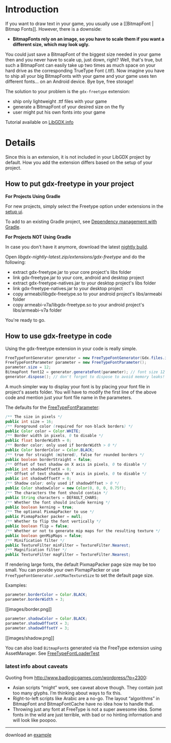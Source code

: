 # Introduction #

If you want to draw text in your game, you usually use a [[BitmapFont | Bitmap Fonts]].
However, there is a downside:

* **BitmapFonts rely on an image, so you have to scale them if you want a different size, which may look ugly.**

You could just save a BitmapFont of the biggest size needed in your game then and you never have to scale up, just down, right?
Well, that's true, but such a BitmapFont can easily take up two times as much space on your hard drive as the corresponding TrueType Font (.ttf).
Now imagine you have to ship all your big BitmapFonts with your game and your game uses ten different fonts... on an Android device. Bye bye, free storage!

The solution to your problem is the `gdx-freetype` extension:
  * ship only lightweight .ttf files with your game
  * generate a BitmapFont of your desired size on the fly
  * user might put his own fonts into your game

Tutorial available on [LibGDX.info](https://libgdx.info/basic-label/)

# Details #

Since this is an extension, it is not included in your LibGDX project by default. How you add the extension differs based on the setup of your project.

## How to put gdx-freetype in your project ##

**For Projects Using Gradle**

For new projects, simply select the Freetype option under extensions in the [setup ui](https://github.com/libgdx/libgdx/wiki/Project-Setup-Gradle).

To add to an existing Gradle project, see [Dependency management with Gradle](https://github.com/libgdx/libgdx/wiki/Dependency-management-with-Gradle#freetypefont-gradle).

**For Projects NOT Using Gradle**

In case you don't have it anymore, download the latest [nightly build](http://libgdx.badlogicgames.com/nightlies/).

Open _libgdx-nightly-latest.zip/extensions/gdx-freetype_ and do the following:
  * extract gdx-freetype.jar to your core project's libs folder
  * link gdx-freetype.jar to your core, android and desktop project
  * extract gdx-freetype-natives.jar to your desktop project's libs folder
  * link gdx-freetype-natives.jar to your desktop project
  * copy armeabi/libgdx-freetype.so to your android project's libs/armeabi folder
  * copy armeabi-v7a/libgdx-freetype.so to your android project's libs/armeabi-v7a folder

You're ready to go.

## How to use gdx-freetype in code ##

Using the gdx-freetype extension in your code is really simple.

```java
FreeTypeFontGenerator generator = new FreeTypeFontGenerator(Gdx.files.internal("fonts/myfont.ttf"));
FreeTypeFontParameter parameter = new FreeTypeFontParameter();
parameter.size = 12;
BitmapFont font12 = generator.generateFont(parameter); // font size 12 pixels
generator.dispose(); // don't forget to dispose to avoid memory leaks!
```
A much simpler way to display your font is by placing your font file in project's assets folder. You will have to modify the first line of the above code and mention just your font file name in the parameters.

The defaults for the [FreeTypeFontParameter](https://github.com/libgdx/libgdx/blob/master/extensions/gdx-freetype/src/com/badlogic/gdx/graphics/g2d/freetype/FreeTypeFontGenerator.java):
```java
/** The size in pixels */
public int size = 16;
/** Foreground color (required for non-black borders) */
public Color color = Color.WHITE;
/** Border width in pixels, 0 to disable */
public float borderWidth = 0;
/** Border color; only used if borderWidth > 0 */
public Color borderColor = Color.BLACK;
/** true for straight (mitered), false for rounded borders */
public boolean borderStraight = false;
/** Offset of text shadow on X axis in pixels, 0 to disable */
public int shadowOffsetX = 0;
/** Offset of text shadow on Y axis in pixels, 0 to disable */
public int shadowOffsetY = 0;
/** Shadow color; only used if shadowOffset > 0 */
public Color shadowColor = new Color(0, 0, 0, 0.75f);
/** The characters the font should contain */
public String characters = DEFAULT_CHARS;
/** Whether the font should include kerning */
public boolean kerning = true;
/** The optional PixmapPacker to use */
public PixmapPacker packer = null;
/** Whether to flip the font vertically */
public boolean flip = false;
/** Whether or not to generate mip maps for the resulting texture */
public boolean genMipMaps = false;
/** Minification filter */
public TextureFilter minFilter = TextureFilter.Nearest;
/** Magnification filter */
public TextureFilter magFilter = TextureFilter.Nearest;
```

If rendering large fonts, the default PixmapPacker page size may be too small. You can provide your own PixmapPacker or use `FreeTypeFontGenerator.setMaxTextureSize` to set the default page size.

Examples:
```java
parameter.borderColor = Color.BLACK;
parameter.borderWidth = 3;
```
[[images/border.png]]

```java
parameter.shadowColor = Color.BLACK;
parameter.shadowOffsetX = 3;
parameter.shadowOffsetY = 3;
```
[[images/shadow.png]]

You can also load `BitmapFont`s generated via the FreeType extension using AssetManager. See [FreeTypeFontLoaderTest](https://github.com/libgdx/libgdx/blob/master/tests/gdx-tests/src/com/badlogic/gdx/tests/extensions/FreeTypeFontLoaderTest.java)

### latest info about caveats ###

Quoting from http://www.badlogicgames.com/wordpress/?p=2300:
  * Asian scripts “might” work, see caveat above though. They contain just too many glyphs. I’m thinking about ways to fix this.
  * Right-to-left scripts like Arabic are a no-go. The layout “algorithms” in BitmapFont and BitmapFontCache have no idea how to handle that.
  * Throwing just any font at FreeType is not a super awesome idea. Some fonts in the wild are just terrible, with bad or no hinting information and will look like poopoo.

----

download an [example](https://bitbucket.org/dermetfan/somelibgdxtests/downloads/gdx-freetype%20test.jar)